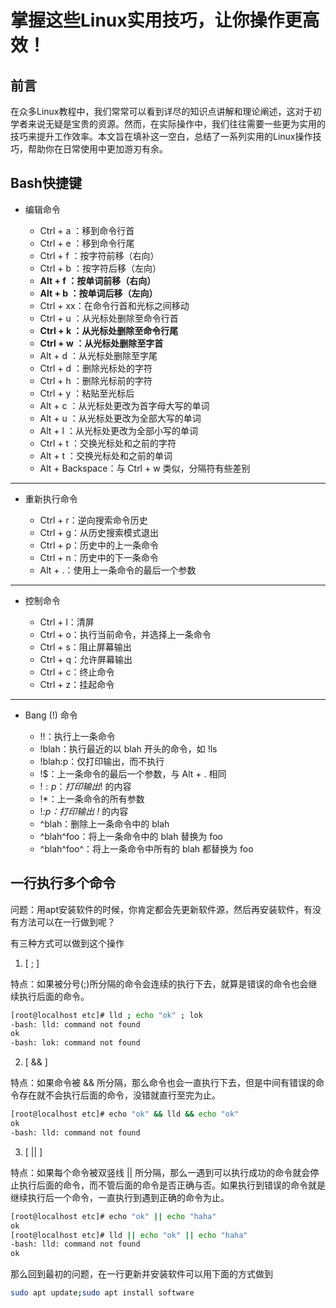 # 掌握这些Linux实用技巧，让你操作更高效！

## 前言

在众多Linux教程中，我们常常可以看到详尽的知识点讲解和理论阐述，这对于初学者来说无疑是宝贵的资源。然而，在实际操作中，我们往往需要一些更为实用的技巧来提升工作效率。本文旨在填补这一空白，总结了一系列实用的Linux操作技巧，帮助你在日常使用中更加游刃有余。

## Bash快捷键

- 编辑命令

    * Ctrl + a ：移到命令行首
    * Ctrl + e ：移到命令行尾
    * Ctrl + f ：按字符前移（右向）
    * Ctrl + b ：按字符后移（左向）
    * **Alt + f ：按单词前移（右向）**
    * **Alt + b ：按单词后移（左向）**
    * Ctrl + xx：在命令行首和光标之间移动
    * Ctrl + u ：从光标处删除至命令行首
    * **Ctrl + k ：从光标处删除至命令行尾**
    * **Ctrl + w ：从光标处删除至字首**
    * Alt + d ：从光标处删除至字尾
    * Ctrl + d ：删除光标处的字符
    * Ctrl + h ：删除光标前的字符
    * Ctrl + y ：粘贴至光标后
    * Alt + c ：从光标处更改为首字母大写的单词
    * Alt + u ：从光标处更改为全部大写的单词
    * Alt + l ：从光标处更改为全部小写的单词
    * Ctrl + t ：交换光标处和之前的字符
    * Alt + t ：交换光标处和之前的单词
    * Alt + Backspace：与 Ctrl + w 类似，分隔符有些差别

----

- 重新执行命令

    * Ctrl + r：逆向搜索命令历史
    * Ctrl + g：从历史搜索模式退出
    * Ctrl + p：历史中的上一条命令
    * Ctrl + n：历史中的下一条命令
    * Alt + .：使用上一条命令的最后一个参数

----

- 控制命令

    * Ctrl + l：清屏
    * Ctrl + o：执行当前命令，并选择上一条命令
    * Ctrl + s：阻止屏幕输出
    * Ctrl + q：允许屏幕输出
    * Ctrl + c：终止命令
    * Ctrl + z：挂起命令

----

- Bang (!) 命令

    * !!：执行上一条命令
    * !blah：执行最近的以 blah 开头的命令，如 !ls
    * !blah:p：仅打印输出，而不执行
    * !$：上一条命令的最后一个参数，与 Alt + . 相同
    * !$:p：打印输出 !$ 的内容
    * !*：上一条命令的所有参数
    * !*:p：打印输出 !* 的内容
    * ^blah：删除上一条命令中的 blah
    * ^blah^foo：将上一条命令中的 blah 替换为 foo
    * ^blah^foo^：将上一条命令中所有的 blah 都替换为 foo

## 一行执行多个命令

问题：用apt安装软件的时候，你肯定都会先更新软件源，然后再安装软件，有没有方法可以在一行做到呢？

有三种方式可以做到这个操作

1. [ ; ]

特点：如果被分号(;)所分隔的命令会连续的执行下去，就算是错误的命令也会继续执行后面的命令。

```bash
[root@localhost etc]# lld ; echo "ok" ; lok
-bash: lld: command not found
ok
-bash: lok: command not found
```

2. [ && ]

特点：如果命令被 && 所分隔，那么命令也会一直执行下去，但是中间有错误的命令存在就不会执行后面的命令，没错就直行至完为止。
```bash
[root@localhost etc]# echo "ok" && lld && echo "ok"
ok
-bash: lld: command not found
```
3. [ || ]

特点：如果每个命令被双竖线 || 所分隔，那么一遇到可以执行成功的命令就会停止执行后面的命令，而不管后面的命令是否正确与否。如果执行到错误的命令就是继续执行后一个命令，一直执行到遇到正确的命令为止。
```bash
[root@localhost etc]# echo "ok" || echo "haha"
ok
[root@localhost etc]# lld || echo "ok" || echo "haha"
-bash: lld: command not found
ok
```

那么回到最初的问题，在一行更新并安装软件可以用下面的方式做到
```bash
sudo apt update;sudo apt install software
```
